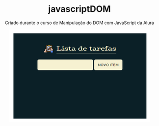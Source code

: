 <h1 align="center">javascriptDOM</h1>
<p align="center">Criado durante o curso de Manipulação do DOM com JavaScript da Alura </p>

<p align="center">
  <img width="460" height="300" src="https://github.com/szalbuque/javascriptDOM/blob/550930d969938139cf3ea311e518567b4a62c84e/assets/home.png"
</p>
